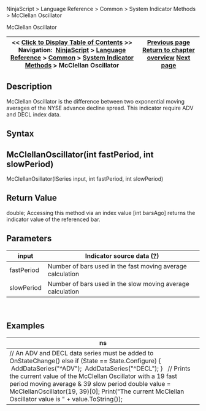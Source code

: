 ﻿
NinjaScript > Language Reference > Common > System Indicator Methods > McClellan Oscillator

McClellan Oscillator

| << [Click to Display Table of Contents](mcclellan_oscillator.md) >> **Navigation:**     [NinjaScript](ninjascript-1.md) > [Language Reference](language_reference_wip-1.md) > [Common](common-1.md) > [System Indicator Methods](indicators-1.md) > McClellan Oscillator | [Previous page](maximum_max-1.md) [Return to chapter overview](indicators-1.md) [Next page](minimum_min-1.md) |
| --- | --- |
## Description
McClellan Oscillator is the difference between two exponential moving averages of the NYSE advance decline spread. This indicator require ADV and DECL index data.
 
## Syntax
## McClellanOscillator(int fastPeriod, int slowPeriod)
McClellanOsillator(ISeries<double> input, int fastPeriod, int slowPeriod)
 
## Return Value
double; Accessing this method via an index value [int barsAgo] returns the indicator value of the referenced bar.
 
## Parameters

| input | Indicator source data ([?](valid_input_data_for_indicator-1.md)) |
| --- | --- |
| fastPeriod | Number of bars used in the fast moving average calculation |
| slowPeriod | Number of bars used in the slow moving average calculation |
 
## 
## Examples

| ns |
| --- |
| // An ADV and DECL data series must be added to OnStateChange() else if (State == State.Configure) {  AddDataSeries("^ADV");  AddDataSeries("^DECL"); }   // Prints the current value of the McClellan Oscillator with a 19 fast period moving average & 39 slow period double value = McClellanOscillator(19, 39)[0]; Print("The current McClellan Oscillator value is " + value.ToString()); |
